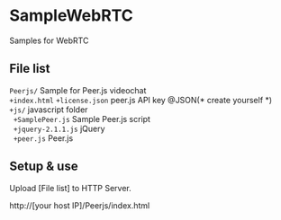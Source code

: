 SampleWebRTC
============

Samples for WebRTC

## File list
`Peerjs/` Sample for Peer.js videochat  
`+index.html` 
`+license.json` peer.js API key @JSON(* create yourself *)  
`+js/` javascript folder  
` +SamplePeer.js` Sample Peer.js script  
` +jquery-2.1.1.js` jQuery  
` +peer.js` Peer.js  

## Setup & use
Upload [File list] to HTTP Server.

http://[your host IP]/Peerjs/index.html
